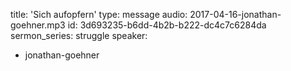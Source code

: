 title: 'Sich aufopfern'
type: message
audio: 2017-04-16-jonathan-goehner.mp3
id: 3d693235-b6dd-4b2b-b222-dc4c7c6284da
sermon_series: struggle
speaker:
  - jonathan-goehner
